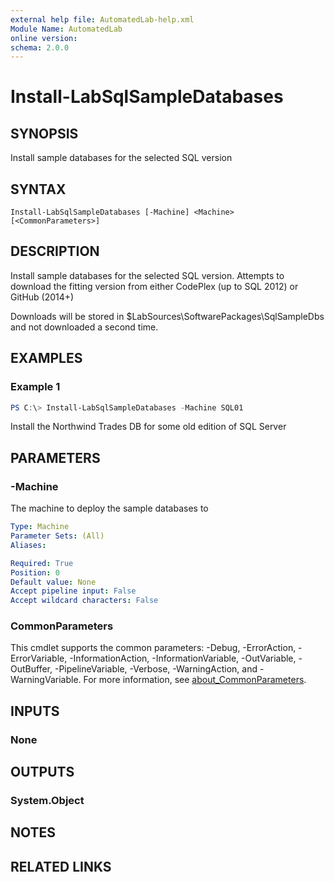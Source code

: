 ```yaml
---
external help file: AutomatedLab-help.xml
Module Name: AutomatedLab
online version:
schema: 2.0.0
---
```


# Install-LabSqlSampleDatabases

## SYNOPSIS
Install sample databases for the selected SQL version

## SYNTAX

```
Install-LabSqlSampleDatabases [-Machine] <Machine> [<CommonParameters>]
```

## DESCRIPTION
Install sample databases for the selected SQL version. Attempts to download the fitting
version from either CodePlex (up to SQL 2012) or GitHub (2014+)

Downloads will be stored in $LabSources\SoftwarePackages\SqlSampleDbs and not downloaded a second time.

## EXAMPLES

### Example 1
```powershell
PS C:\> Install-LabSqlSampleDatabases -Machine SQL01
```

Install the Northwind Trades DB for some old edition of SQL Server

## PARAMETERS

### -Machine
The machine to deploy the sample databases to

```yaml
Type: Machine
Parameter Sets: (All)
Aliases:

Required: True
Position: 0
Default value: None
Accept pipeline input: False
Accept wildcard characters: False
```

### CommonParameters
This cmdlet supports the common parameters: -Debug, -ErrorAction, -ErrorVariable, -InformationAction, -InformationVariable, -OutVariable, -OutBuffer, -PipelineVariable, -Verbose, -WarningAction, and -WarningVariable. For more information, see [about_CommonParameters](http://go.microsoft.com/fwlink/?LinkID=113216).

## INPUTS

### None

## OUTPUTS

### System.Object
## NOTES

## RELATED LINKS
